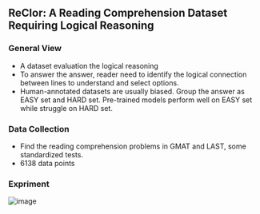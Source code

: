 ## ReClor: A Reading Comprehension Dataset Requiring Logical Reasoning

### General View
* A dataset evaluation the logical reasoning
* To answer the answer, reader need to identify the logical connection between lines to understand and select options.
* Human-annotated datasets are usually biased. Group the answer as EASY set and HARD set. Pre-trained models perform well on EASY set while struggle on HARD set.

### Data Collection
* Find the reading comprehension problems in GMAT and LAST, some standardized tests. 
* 6138 data points

### Expriment 
![image](https://github.com/JamesHujy/Updating-Work-on-Text-Reasoning/blob/master/images/Result_of_ReClor.png)
